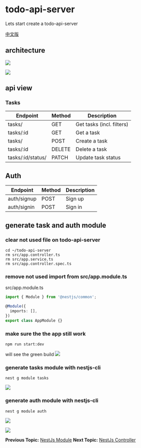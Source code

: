 # todo-api-server

Lets start create a todo-api-server

[中文版](example-module/README-zh_TW.md "中文版")
## architecture

![](https://i.imgur.com/eV0idop.png)

![](https://i.imgur.com/Osa727R.png)

## api view

### Tasks

| Endpoint          | Method | Description               |
| ----------------- | ------ | ------------------------- |
| tasks/            | GET    | Get tasks (incl. filters) |
| tasks/:id         | GET    | Get a task                |
| tasks/            | POST   | Create a task             |
| tasks/:id         | DELETE | Delete a task             |
| tasks/:id/status/ | PATCH  | Update task status        |

## Auth

| Endpoint          | Method | Description               |
| ----------------- | ------ | ------------------------- |
| auth/signup       | POST   | Sign up                   |
| auth/signin       | POST   | Sign in                   |

## generate task and auth module

### clear not used file on todo-api-server

```shell
cd ~/todo-api-server
rm src/app.controller.ts
rm src/app.service.ts
rm src/app.controller.spec.ts
```

### remove not used import from src/app.module.ts

src/app.module.ts
```typescript
import { Module } from '@nestjs/common';

@Module({
  imports: [],
})
export class AppModule {}
```
### make sure the the app still work

```shell
npm run start:dev
```
will see the green build
![](https://i.imgur.com/G6EAz1m.png)

### generate tasks module with nestjs-cli

```shell
nest g module tasks
```

![](https://i.imgur.com/XPJuHq0.png)


### generate auth module with nestjs-cli

```shell
nest g module auth
```

![](https://i.imgur.com/V7CnuZa.png)


![](https://i.imgur.com/GCN4HWS.png)

**Previous Topic:** [NestJs Module](module/README.md "NestJs Module")
**Next Topic:** [NestJs Controller](controller/README.md "NestJs Controller")